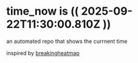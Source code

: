 # time_now is (( 2025-09-22T11:30:00.810Z ))

an automated repo that shows the currnent time

inspired by [breakingheatmap](https://github.com/breakingheatmap/breakingheatmap)